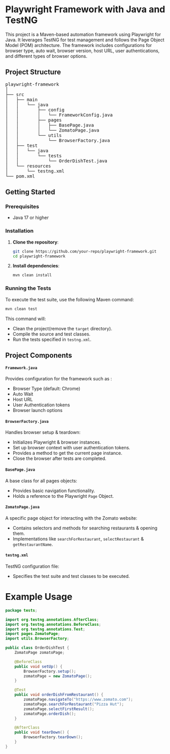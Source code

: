 # Playwright Framework with Java and TestNG

This project is a Maven-based automation framework using Playwright for Java. It leverages TestNG for test management and follows the Page Object Model (POM) architecture. The framework includes configurations for browser type, auto wait, browser version, host URL, user authentications, and different types of browser options.

## Project Structure

<pre>
playwright-framework
│
├── src
│   ├── main
│   │   └── java
│   │       ├── config
│   │       │   └── FrameworkConfig.java
│   │       ├── pages
│   │       │   ├── BasePage.java
│   │       │   └── ZomatoPage.java
│   │       └── utils
│   │           └── BrowserFactory.java
│   ├── test
│   │   └── java
│   │       └── tests
│   │           └── OrderDishTest.java
│   └── resources
│       └── testng.xml
└── pom.xml
</pre>

## Getting Started

### Prerequisites

- Java 17 or higher

### Installation

1. **Clone the repository**:

    ```sh
    git clone https://github.com/your-repo/playwright-framework.git
    cd playwright-framework
    ```

2. **Install dependencies**:

    ```sh
    mvn clean install
    ```

### Running the Tests

To execute the test suite, use the following Maven command:

```sh
mvn clean test
```
This command will:
- Clean the project(remove the `target` directory).
- Compile the source and test classes.
- Run the tests specified in `testng.xml`.

## Project Components
#### `Framework.java`
Provides configuration for the framework such as :
- Browser Type (default: Chrome)
- Auto Wait
- Host URL
- User Authentication tokens
- Browser launch options

#### `BrowserFactory.java`
Handles browser setup & teardown: 
- Initializes Playwright & browser instances.
- Set up browser context with user authentication tokens.
- Provides a method to get the current page instance.
- Close the browser after tests are completed.

#### `BasePage.java`
A base class for all pages objects:
- Provides basic navigation functionality.
- Holds a reference to the Playwright `Page` Object.

#### `ZomatoPage.java`
A specific page object for interacting with the Zomato website:
- Contains selectors and methods for searching restaurants & opening them.
- Implementations like `searchForRestaurant`, `selectRestaurant` & `getRestaurantName`.

#### `testng.xml`
TestNG configuration file:
- Specifies the test suite and test classes to be executed.

# Example Usage

```java
package tests;

import org.testng.annotations.AfterClass;
import org.testng.annotations.BeforeClass;
import org.testng.annotations.Test;
import pages.ZomatoPage;
import utils.BrowserFactory;

public class OrderDishTest {
    ZomatoPage zomatoPage;

    @BeforeClass
    public void setUp() {
        BrowserFactory.setup();
        zomatoPage = new ZomatoPage();
    }

    @Test
    public void orderDishFromRestaurant() {
        zomatoPage.navigateTo("https://www.zomato.com");
        zomatoPage.searchForRestaurant("Pizza Hut");
        zomatoPage.selectFirstResult();
        zomatoPage.orderDish();
    }

    @AfterClass
    public void tearDown() {
        BrowserFactory.tearDown();
    }
}
```



